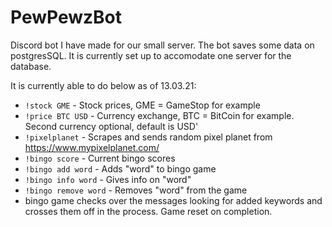 # PewPewzBot
Discord bot I have made for our small server. 
The bot saves some data on postgresSQL. It is currently set up to accomodate one server for the database.

It is currently able to do below as of 13.03.21:

* `!stock GME` - Stock prices, GME = GameStop for example
* `!price BTC USD` - Currency exchange, BTC = BitCoin for example. Second currency optional, default is USD'
* `!pixelplanet` - Scrapes and sends random pixel planet from https://www.mypixelplanet.com/
* `!bingo score` - Current bingo scores
* `!bingo add word` - Adds "word" to bingo game
* `!bingo info word` - Gives info on "word"
* `!bingo remove word` - Removes "word" from the game
* bingo game checks over the messages looking for added keywords and crosses them off in the process. Game reset on completion.
